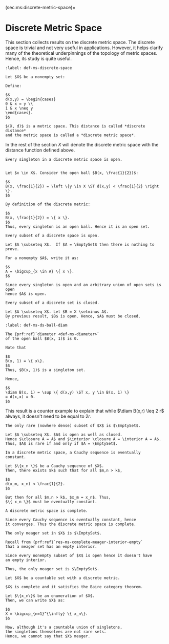 (sec:ms:discrete-metric-space)=
# Discrete Metric Space

This section collects results on the discrete metric space.
The discrete space is trivial and not very useful in applications. 
However, it helps clarify many of the theoretical 
underpinnings of the topology of metric spaces.
Hence, its study is quite useful.

```{prf:definition}
:label: def-ms-discrete-space

Let $X$ be a nonempty set:

Define:

$$
d(x,y) = \begin{cases}
0 & x = y \\
1 & x \neq y
\end{cases}.
$$

$(X, d)$ is a metric space. This distance is called *discrete distance* 
and the metric space is called a *discrete metric space*.
```

In the rest of the section $X$ will denote the discrete metric
space with the distance function defined above.

```{prf:proposition}
Every singleton in a discrete metric space is open.
```


```{prf:proof}

Let $x \in X$. Consider the open ball $B(x, \frac{1}{2})$:

$$
B(x, \frac{1}{2}) = \left \{y \in X \ST d(x,y) < \frac{1}{2} \right \}.
$$

By definition of the discrete metric:

$$
B(x, \frac{1}{2}) = \{ x \}.
$$
Thus, every singleton is an open ball. Hence it is an open set.
```

```{prf:proposition}
Every subset of a discrete space is open.
```
```{prf:proof}
Let $A \subseteq X$.  If $A = \EmptySet$ then there is nothing to prove.

For a nonempty $A$, write it as:

$$
A = \bigcup_{x \in A} \{ x \}.
$$

Since every singleton is open and an arbitrary union of open sets is open
hence $A$ is open. 
```


```{prf:proposition}
Every subset of a discrete set is closed.
```
```{prf:proof}
Let $A \subseteq X$. Let $B = X \setminus A$. 
By previous result, $B$ is open. Hence, $A$ must be closed.
```

```{prf:proposition}
:label: def-ms-ds-ball-diam

The {prf:ref}`diameter <def-ms-diameter>` 
of the open ball $B(x, 1)$ is 0.
```

```{prf:proof}
Note that 

$$
B(x, 1) = \{ x\}.
$$
Thus, $B(x, 1)$ is a singleton set. 

Hence, 

$$
\diam B(x, 1) = \sup \{ d(x,y) \ST x, y \in B(x, 1) \}
= d(x,x) = 0.
$$
```
This result is a counter example to explain that
while $\diam B(x,r) \leq 2 r$ always, it doesn't need
to be equal to $2 r$. 

```{prf:proposition}
The only rare (nowhere dense) subset of $X$ is $\EmptySet$.
```

```{prf:proof}
Let $A \subseteq X$. $A$ is open as well as closed.
Hence $\closure A = A$ and $\interior \closure A = \interior A = A$.
Thus, $A$ is rare if and only if $A = \EmptySet$.
```


```{prf:proposition}
In a discrete metric space, a Cauchy sequence is eventually
constant.
```

```{prf:proof}
Let $\{x_n \}$ be a Cauchy sequence of $X$. 
Then, there exists $k$ such that for all $m,n > k$, 

$$
d(x_m, x_n) < \frac{1}{2}.
$$

But then for all $m,n > k$, $x_m = x_n$. Thus, 
$\{ x_n \}$ must be eventually constant.
```

```{prf:proposition}
A discrete metric space is complete.
```

```{prf:proof}
Since every Cauchy sequence is eventually constant, hence
it converges. Thus the discrete metric space is complete.
```

```{prf:proposition}
The only meager set in $X$ is $\EmptySet$.
```

```{prf:proof}
Recall from {prf:ref}`res-ms-complete-meager-interior-empty`
that a meager set has an empty interior.

Since every nonempty subset of $X$ is open hence it doesn't have
an empty interior. 

Thus, the only meager set is $\EmptySet$.
```

```{prf:observation}
Let $X$ be a countable set with a discrete metric.

$X$ is complete and it satisfies the Baire category theorem.

Let $\{x_n\}$ be an enumeration of $X$.
Then, we can write $X$ as:

$$
X = \bigcup_{n=1}^{\infty} \{ x_n\}.
$$

Now, although it's a countable union of singletons, 
the singletons themselves are not rare sets. 
Hence, we cannot say that $X$ meager.
```
